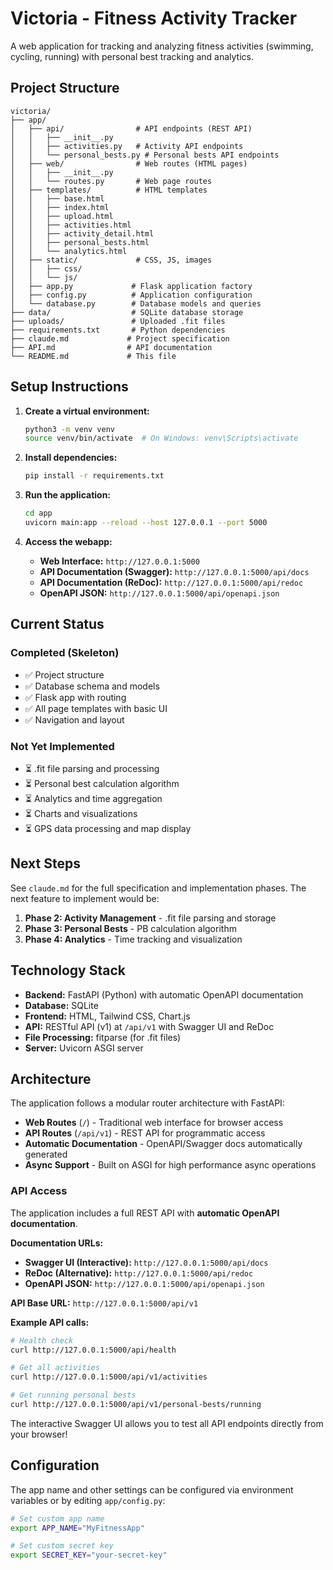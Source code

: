 # Victoria - Fitness Activity Tracker

A web application for tracking and analyzing fitness activities (swimming, cycling, running) with personal best tracking and analytics.

## Project Structure

```
victoria/
├── app/
│   ├── api/                # API endpoints (REST API)
│   │   ├── __init__.py
│   │   ├── activities.py   # Activity API endpoints
│   │   └── personal_bests.py # Personal bests API endpoints
│   ├── web/                # Web routes (HTML pages)
│   │   ├── __init__.py
│   │   └── routes.py       # Web page routes
│   ├── templates/          # HTML templates
│   │   ├── base.html
│   │   ├── index.html
│   │   ├── upload.html
│   │   ├── activities.html
│   │   ├── activity_detail.html
│   │   ├── personal_bests.html
│   │   └── analytics.html
│   ├── static/             # CSS, JS, images
│   │   ├── css/
│   │   └── js/
│   ├── app.py             # Flask application factory
│   ├── config.py          # Application configuration
│   └── database.py        # Database models and queries
├── data/                  # SQLite database storage
├── uploads/               # Uploaded .fit files
├── requirements.txt       # Python dependencies
├── claude.md             # Project specification
├── API.md                # API documentation
└── README.md             # This file
```

## Setup Instructions

1. **Create a virtual environment:**
   ```bash
   python3 -m venv venv
   source venv/bin/activate  # On Windows: venv\Scripts\activate
   ```

2. **Install dependencies:**
   ```bash
   pip install -r requirements.txt
   ```

3. **Run the application:**
   ```bash
   cd app
   uvicorn main:app --reload --host 127.0.0.1 --port 5000
   ```

4. **Access the webapp:**
   - **Web Interface:** `http://127.0.0.1:5000`
   - **API Documentation (Swagger):** `http://127.0.0.1:5000/api/docs`
   - **API Documentation (ReDoc):** `http://127.0.0.1:5000/api/redoc`
   - **OpenAPI JSON:** `http://127.0.0.1:5000/api/openapi.json`

## Current Status

### Completed (Skeleton)
- ✅ Project structure
- ✅ Database schema and models
- ✅ Flask app with routing
- ✅ All page templates with basic UI
- ✅ Navigation and layout

### Not Yet Implemented
- ⏳ .fit file parsing and processing
- ⏳ Personal best calculation algorithm
- ⏳ Analytics and time aggregation
- ⏳ Charts and visualizations
- ⏳ GPS data processing and map display

## Next Steps

See `claude.md` for the full specification and implementation phases. The next feature to implement would be:

1. **Phase 2: Activity Management** - .fit file parsing and storage
2. **Phase 3: Personal Bests** - PB calculation algorithm
3. **Phase 4: Analytics** - Time tracking and visualization

## Technology Stack

- **Backend:** FastAPI (Python) with automatic OpenAPI documentation
- **Database:** SQLite
- **Frontend:** HTML, Tailwind CSS, Chart.js
- **API:** RESTful API (v1) at `/api/v1` with Swagger UI and ReDoc
- **File Processing:** fitparse (for .fit files)
- **Server:** Uvicorn ASGI server

## Architecture

The application follows a modular router architecture with FastAPI:

- **Web Routes** (`/`) - Traditional web interface for browser access
- **API Routes** (`/api/v1`) - REST API for programmatic access
- **Automatic Documentation** - OpenAPI/Swagger docs automatically generated
- **Async Support** - Built on ASGI for high performance async operations

### API Access

The application includes a full REST API with **automatic OpenAPI documentation**.

**Documentation URLs:**
- **Swagger UI (Interactive):** `http://127.0.0.1:5000/api/docs`
- **ReDoc (Alternative):** `http://127.0.0.1:5000/api/redoc`
- **OpenAPI JSON:** `http://127.0.0.1:5000/api/openapi.json`

**API Base URL:** `http://127.0.0.1:5000/api/v1`

**Example API calls:**
```bash
# Health check
curl http://127.0.0.1:5000/api/health

# Get all activities
curl http://127.0.0.1:5000/api/v1/activities

# Get running personal bests
curl http://127.0.0.1:5000/api/v1/personal-bests/running
```

The interactive Swagger UI allows you to test all API endpoints directly from your browser!

## Configuration

The app name and other settings can be configured via environment variables or by editing `app/config.py`:

```bash
# Set custom app name
export APP_NAME="MyFitnessApp"

# Set custom secret key
export SECRET_KEY="your-secret-key"
```
